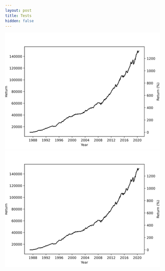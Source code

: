 ```yaml
---
layout: post
title: Tests
hidden: false
---
```


![Test](/images/target_volatility_returns.svg)
<img src="/images/target_volatility_returns.svg">
